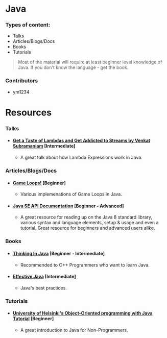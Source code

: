 # Java

### Types of content:

- Talks
- Articles/Blogs/Docs
- Books
- Tutorials

> Most of the material will require at least beginner level knowledge of Java. If you don't know the language - get the book.

### Contributors 

- ym1234

# Resources

### Talks

- #### [Get a Taste of Lambdas and Get Addicted to Streams by Venkat Subramaniam](https://www.youtube.com/watch?v=1OpAgZvYXLQ) [Intermediate]
	- A great talk about how Lambda Expressions work in Java.


### Articles/Blogs/Docs 

- #### [Game Loops!](http://www.java-gaming.org/index.php?topic=24220.0) [Beginner]
	- Various implemenations of Game Loops in Java.

- #### [Java SE API Documentation](http://docs.oracle.com/javase/8/) [Beginner - Advanced]
	- A great resource for reading up on the Java 8 standard library, various syntax and language elements, setup & usage and even a tutorial. Great resource for beginners and advanced users alike.


### Books

- #### [Thinking In Java](https://www.amazon.com/Thinking-Java-4th-Bruce-Eckel/dp/0131872486) [Beginner - Intermediate]
	- Recommended to C++ Programmers who want to learn Java.

- #### [Effective Java](https://www.amazon.com/Effective-Java-2nd-Joshua-Bloch/dp/0321356683) [Intermediate]
	- Java's best practices.
	
### Tutorials 

- #### [University of Helsinki's Object-Oriented programming with Java Tutorial](http://mooc.fi/courses/2013/programming-part-1/) [Beginner]
	- A great introduction to Java for Non-Programmers.

